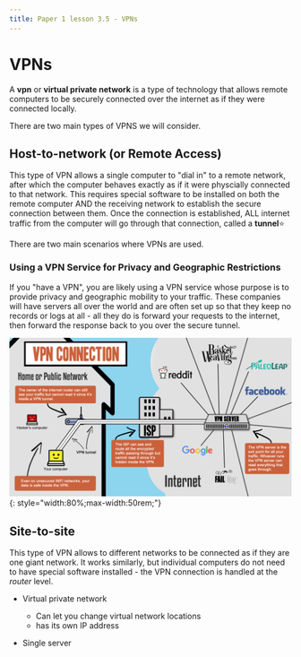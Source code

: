 ```yaml
---
title: Paper 1 lesson 3.5 - VPNs
---
```


# VPNs

A **vpn** or **virtual private network** is a type of technology that allows remote computers to be securely connected over the internet as if they were connected locally.

There are two main types of VPNS we will consider.

## Host-to-network (or Remote Access)

This type of VPN allows a single computer to "dial in" to a remote network, after which the computer behaves exactly as if it were physcially connected to that network. This requires special software to be installed on both the remote computer AND the receiving network to establish the secure connection between them. Once the connection is established, ALL internet traffic from the computer will go through that connection, called a **tunnel**:star:

There are two main scenarios where VPNs are used.

### Using a VPN Service for Privacy and Geographic Restrictions

If you "have a VPN", you are likely using a VPN service whose purpose is to provide privacy and geographic mobility to your traffic. These companies will have servers all over the world and are often set up so that they keep no records or logs at all - all they do is forward your requests to the internet, then forward the response back to you over the secure tunnel.

![VPN service](media/VPNService.png){: style="width:80%;max-width:50rem;"}

## Site-to-site

This type of VPN allows to different networks to be connected as if they are one giant network. It works similarly, but individual computers do not need to have special software installed - the VPN connection is handled at the *router* level.







* Virtual private network
  * Can let you change virtual network locations
  * has its own IP address

* Single server